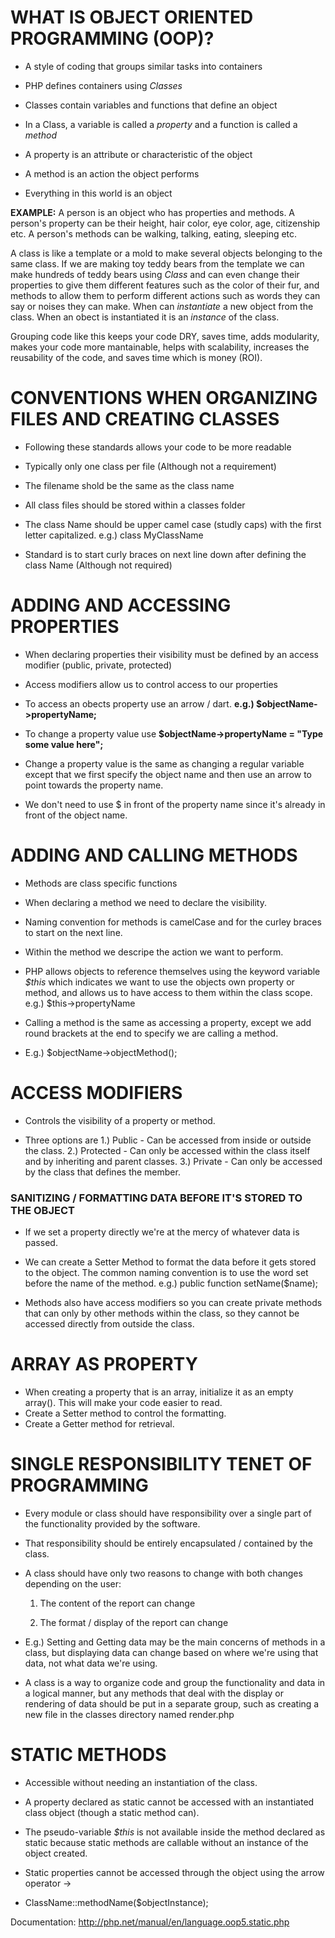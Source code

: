 # WHAT IS OBJECT ORIENTED PROGRAMMING (OOP)?

* A style of coding that groups similar tasks into containers

* PHP defines containers using *Classes*
* Classes contain variables and functions that define an object
* In a Class, a variable is called a *property* and a function is called a *method*
* A property is an attribute or characteristic of the object
* A method is an action the object performs
* Everything in this world is an object

**EXAMPLE:** A person is an object who has properties and methods.  A person's property can be their height, hair color, eye color, age, citizenship etc.  A person's methods can be walking, talking, eating, sleeping etc.

A class is like a template or a mold to make several objects belonging to the same class.  If we are making toy teddy bears from the template we can make hundreds of teddy bears using *Class* and can even change their properties to give them different features such as the color of their fur, and methods to allow them to perform different actions such as words they can say or noises they can make. When can *instantiate* a new object from the class.  When an obect is instantiated it is an *instance* of the class. 

Grouping code like this keeps your code DRY, saves time, adds modularity, makes your code more mantainable, helps with scalability, increases the reusability of the code, and saves time which is money (ROI).

# CONVENTIONS WHEN ORGANIZING FILES AND CREATING CLASSES

* Following these standards allows your code to be more readable

* Typically only one class per file (Although not a requirement)
* The filename shold be the same as the class name
* All class files should be stored within a classes folder
* The class Name should be upper camel case (studly caps) with the first letter capitalized. e.g.) class MyClassName
* Standard is to start curly braces on next line down after defining the class Name (Although not required)


# ADDING AND ACCESSING PROPERTIES

* When declaring properties their visibility must be defined by an access modifier (public, private, protected)

* Access modifiers allow us to control access to our properties
* To access an obects property use an arrow / dart. **e.g.) $objectName->propertyName;**
* To change a property value use **$objectName->propertyName = "Type some value here";**
* Change a property value is the same as changing a regular variable except that we first specify the object name and then use an arrow to point towards the property name.
* We don't need to use $ in front of the property name since it's already in front of the object name.


# ADDING AND CALLING METHODS

* Methods are class specific functions

* When declaring a method we need to declare the visibility.
* Naming convention for methods is camelCase and for the curley braces to start on the next line.
* Within the method we descripe the action we want to perform.
* PHP allows objects to reference themselves using the keyword variable *$this* which indicates we want to use the objects own property or method, and allows us to have access to them within the class scope. e.g.) $this->propertyName
* Calling a method is the same as accessing a property, except we add round brackets at the end to specify we are calling a method.
* E.g.) $objectName->objectMethod();


# ACCESS MODIFIERS

* Controls the visibility of a property or method.

* Three options are 1.) Public - Can be accessed from inside or outside the class. 2.) Protected - Can only be accessed within the class itself and by inheriting and parent classes. 3.) Private - Can only be accessed by the class that defines the member.

### SANITIZING / FORMATTING DATA BEFORE IT'S STORED TO THE OBJECT

* If we set a property directly we're at the mercy of whatever data is passed.

* We can create a Setter Method to format the data before it gets stored to the object. The common naming convention is to use the word set before the name of the method.  e.g.) public function setName($name);
* Methods also have access modifiers so you can create private methods that can only by other methods within the class, so they cannot be accessed directly from outside the class.


# ARRAY AS PROPERTY

* When creating a property that is an array, initialize it as an empty array(). This will make your code easier to read.
* Create a Setter method to control the formatting.
* Create a Getter method for retrieval.


# SINGLE RESPONSIBILITY TENET OF PROGRAMMING

* Every module or class should have responsibility over a single part of the functionality provided by the software.

* That responsibility should be entirely encapsulated / contained by the class.
* A class should have only two reasons to change with both changes depending on the user:
    1. The content of the report can change

    2. The format / display of the report can change
* E.g.) Setting and Getting data may be the main concerns of methods in a class, but displaying data can change based on where we're using that data, not what data we're using.
* A class is a way to organize code and group the functionality and data in a logical manner, but any methods that deal with the display or rendering of data should be put in a separate group, such as creating a new file in the classes directory named render.php


# STATIC METHODS

* Accessible without needing an instantiation of the class. 

* A property declared as static cannot be accessed with an instantiated class object (though a static method can).
* The pseudo-variable *$this* is not available inside the method declared as static because static methods are callable without an instance of the object created.
* Static properties cannot be accessed through the object using the arrow operator ->
* ClassName::methodName($objectInstance);

Documentation: http://php.net/manual/en/language.oop5.static.php
